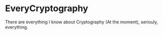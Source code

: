 # EveryCryptography

There are everything I know about Cryptography (At the moment), seriouly, everything.
